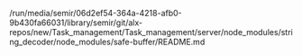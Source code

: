 /run/media/semir/06d2ef54-364a-4218-afb0-9b430fa66031/library/semir/git/alx-repos/new/Task_management/Task_management/server/node_modules/string_decoder/node_modules/safe-buffer/README.md